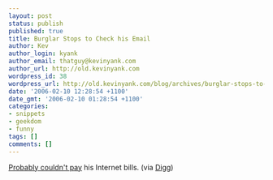 ```yaml
---
layout: post
status: publish
published: true
title: Burglar Stops to Check his Email
author: Kev
author_login: kyank
author_email: thatguy@kevinyank.com
author_url: http://old.kevinyank.com
wordpress_id: 38
wordpress_url: http://old.kevinyank.com/blog/archives/burglar-stops-to-check-his-email/
date: '2006-02-10 12:28:54 +1100'
date_gmt: '2006-02-10 01:28:54 +1100'
categories:
- snippets
- geekdom
- funny
tags: []
comments: []
---
```

<p><a href="http://www.lacrossetribune.com/articles/2006/02/09/wi/burgulary.txt">Probably couldn't pay</a> his Internet bills. (via <a href="http://digg.com/links/Man_Burglarizes_Homes%2C_Checks_Email">Digg</a>)</p>
